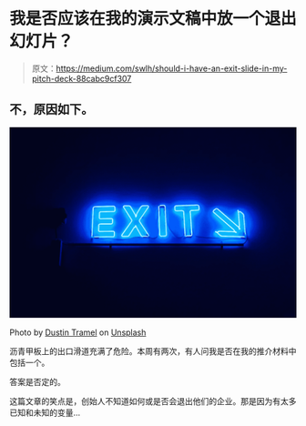 # 我是否应该在我的演示文稿中放一个退出幻灯片？

> 原文：<https://medium.com/swlh/should-i-have-an-exit-slide-in-my-pitch-deck-88cabc9cf307>

## 不，原因如下。

[![](img/2969584b3b4c2f472fdcb5296b2b5196.png)](http://eepurl.com/drIF7r)

Photo by [Dustin Tramel](https://unsplash.com/@dustintramel?utm_source=unsplash&utm_medium=referral&utm_content=creditCopyText) on [Unsplash](https://unsplash.com/search/photos/exit?utm_source=unsplash&utm_medium=referral&utm_content=creditCopyText)

沥青甲板上的出口滑道充满了危险。本周有两次，有人问我是否在我的推介材料中包括一个。

答案是否定的。

这篇文章的笑点是，创始人不知道如何或是否会退出他们的企业。那是因为有太多已知和未知的变量…